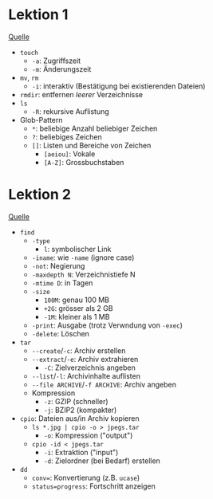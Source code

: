 # Lektion 1

[Quelle](https://learning.lpi.org/de/learning-materials/101-500/103/103.3/103.3_01/)

- `touch`
    - `-a`: Zugriffszeit
    - `-m`: Änderungszeit
- `mv`, `rm`
    - `-i`: interaktiv (Bestätigung bei existierenden Dateien)
- `rmdir`: entfernen _leerer_ Verzeichnisse
- `ls`
    - `-R`: rekursive Auflistung
- Glob-Pattern
    - `*`: beliebige Anzahl beliebiger Zeichen
    - `?`: beliebiges Zeichen
    - `[]`: Listen und Bereiche von Zeichen
        - `[aeiou]`: Vokale
        - `[A-Z]`: Grossbuchstaben

# Lektion 2

[Quelle](https://learning.lpi.org/de/learning-materials/101-500/103/103.3/103.3_02/)

- `find`
    - `-type`
        - `l`: symbolischer Link
    - `-iname`: wie `-name` (ignore case)
    - `-not`: Negierung
    - `-maxdepth N`: Verzeichnistiefe N
    - `-mtime D`: in Tagen
    - `-size`
        - `100M`: genau 100 MB
        - `+2G`: grösser als 2 GB
        - `-1M`: kleiner als 1 MB
    - `-print`: Ausgabe (trotz Verwndung von `-exec`)
    - `-delete`: Löschen
- `tar`
    - `--create`/`-c`: Archiv erstellen
    - `--extract`/`-e`: Archiv extrahieren
        - `-C`: Zielverzeichnis angeben
    - `--list`/`-l`: Archivinhalte auflisten
    - `--file ARCHIVE`/`-f ARCHIVE`: Archiv angeben
    - Kompression
        - `-z`: GZIP (schneller)
        - `-j`: BZIP2 (kompakter)
- `cpio`: Dateien aus/in Archiv kopieren
    - `ls *.jpg | cpio -o > jpegs.tar`
        - `-o`: Kompression ("output")
    - `cpio -id < jpegs.tar`
        - `-i`: Extraktion ("input")
        - `-d`: Zielordner (bei Bedarf) erstellen
- `dd`
    - `conv=`: Konvertierung (z.B. `ucase`)
    - `status=progress`: Fortschritt anzeigen
